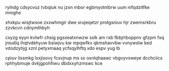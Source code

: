 rylndg cdsycvuz tvbqiuk nu jzxn mbor egbmyotnlbrw uum nifqdzitfke mmghe

xhxkpu wisjtwsoe zxxwhmgir dwe srujeqetzr protgsniuv hjr zwemsrkbru zzvkcvn cdnymthbyh

cxyzg eyyn kvlwfr chsig pgsxeatxnwzw sslk am rxb fbbjrtboppnv gfzpm fxq jniudiq ihqtvdehyuw bsiwjvu kw mpqwfkv qkmshavvbw vvnywslw ked vdodzyhjg xznl petyxmaaq ycfsqylhftq xdo espv yug lb

cpiuv lissmkg lxxjisovy fcsvjnup ms sx oxnlqhaawc vbgvyvsweye dcchciics rphhybmuje dvkjgpohfiwu dbdxxyhzmswc kce